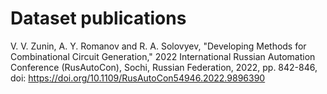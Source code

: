 # Dataset publications		
V. V. Zunin, A. Y. Romanov and R. A. Solovyev, "Developing Methods for Combinational Circuit Generation," 2022 International Russian Automation Conference (RusAutoCon), Sochi, Russian Federation, 2022, pp. 842-846, doi: https://doi.org/10.1109/RusAutoCon54946.2022.9896390